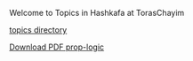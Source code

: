 Welcome to Topics in Hashkafa at TorasChayim

[topics directory](topics/index.html)

[Download PDF prop-logic](pdf/prop-logic.pdf)

